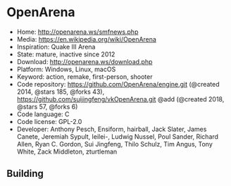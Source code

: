 # OpenArena

- Home: http://openarena.ws/smfnews.php
- Media: https://en.wikipedia.org/wiki/OpenArena
- Inspiration: Quake III Arena
- State: mature, inactive since 2012
- Download: http://openarena.ws/download.php
- Platform: Windows, Linux, macOS
- Keyword: action, remake, first-person, shooter
- Code repository: https://github.com/OpenArena/engine.git (@created 2014, @stars 185, @forks 43), https://github.com/suijingfeng/vkOpenArena.git @add (@created 2018, @stars 57, @forks 6)
- Code language: C
- Code license: GPL-2.0
- Developer: Anthony Pesch, Ensiform, hairball, Jack Slater, James Canete, Jeremiah Sypult, leilei-, Ludwig Nussel, Poul Sander, Richard Allen, Ryan C. Gordon, Sui Jingfeng, Thilo Schulz, Tim Angus, Tony White, Zack Middleton, zturtleman

## Building


